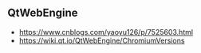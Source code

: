 ## QtWebEngine
- https://www.cnblogs.com/yaoyu126/p/7525603.html
- https://wiki.qt.io/QtWebEngine/ChromiumVersions